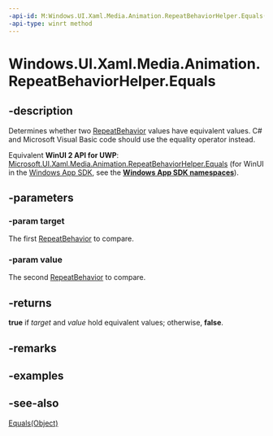 ```yaml
---
-api-id: M:Windows.UI.Xaml.Media.Animation.RepeatBehaviorHelper.Equals(Windows.UI.Xaml.Media.Animation.RepeatBehavior,Windows.UI.Xaml.Media.Animation.RepeatBehavior)
-api-type: winrt method
---
```


<!-- Method syntax
public bool Equals(Windows.UI.Xaml.Media.Animation.RepeatBehavior target, Windows.UI.Xaml.Media.Animation.RepeatBehavior value)
-->

# Windows.UI.Xaml.Media.Animation.RepeatBehaviorHelper.Equals

## -description
Determines whether two [RepeatBehavior](repeatbehavior.md) values have equivalent values. C# and Microsoft Visual Basic code should use the equality operator instead.
<!-- Link RepeatBehavior.Equals if we add it.-->

Equivalent **WinUI 2 API for UWP**: [Microsoft.UI.Xaml.Media.Animation.RepeatBehaviorHelper.Equals](/windows/winui/api/microsoft.ui.xaml.media.animation.repeatbehaviorhelper.equals) (for WinUI in the [Windows App SDK](/windows/apps/windows-app-sdk/), see the **[Windows App SDK namespaces](/windows/windows-app-sdk/api/winrt/)**).

## -parameters
### -param target
The first [RepeatBehavior](repeatbehavior.md) to compare.

### -param value
The second [RepeatBehavior](repeatbehavior.md) to compare.

## -returns
**true** if *target* and *value* hold equivalent values; otherwise, **false**.

## -remarks

## -examples

## -see-also
[Equals(Object)](/dotnet/api/system.object.equals?view=dotnet-uwp-10.0&preserve-view=true)

